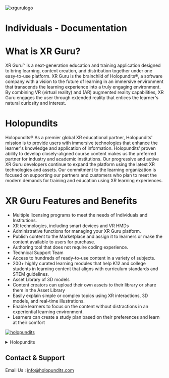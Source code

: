 
![xrgurulogo](https://user-images.githubusercontent.com/105265661/167609928-93d24a7b-88e1-4d63-b7ea-2dd533adb98c.jpg)
# Individuals - Documentation

 # What is XR Guru?

XR Guru™ is a next-generation education and training application designed to bring learning, content creation, and distribution together under one easy-to-use platform. XR Guru is the brainchild of Holopundits®, a software company with a vision to the future of learning in an immersive environment that transcends the learning experience into a truly engaging environment. By combining VR (virtual reality) and (AR) augmented reality capabilities, XR Guru engages the user through extended reality that entices the learner's natural curiosity and interest.

# Holopundits

Holopundits® As a premier global XR educational partner, Holopundits' mission is to provide users with immersive technologies that enhance the learner's knowledge and application of information. Holopundits’ proven ability to develop closely-aligned course content makes us the preferred partner for industry and academic institutions. Our progressive and active XR Guru developers continue to expand the platform using the latest XR technologies and assets. Our commitment to the learning organization is focused on supporting our partners and customers who plan to meet the modern demands for training and education using XR learning experiences.

 

# XR Guru Features and Benefits

- &#x20;Multiple licensing programs to meet the needs of Individuals and Institutions.&#x20;
- &#x20;XR technologies, including smart devices and VR HMDs&#x20;
- Administrative functions for managing your XR Guru platform.
- &#x20;Publish content to the Marketplace and assign it to learners or make the content available to users for purchase.&#x20;
- Authoring tool that does not require coding experience.&#x20;
- Technical Support Team&#x20;
- Access to hundreds of ready-to-use content in a variety of subjects.
- &#x20;200+ highly curated learning modules that help K12 and college students in learning content that aligns with curriculum standards and STEM guidelines.&#x20;
- &#x20;Asset Library of 3D models
- &#x20;Content creators can upload their own assets to their library or share them in the Asset Library&#x20;
- Easily explain simple or complex topics using XR interactions, 3D models, and real-time illustrations.&#x20;
- Enable learners to focus on the content without distractions in an experiential learning environment.&#x20;
- Learners can create a study plan based on their preferences and learn at their comfort

 

 
[![holopundits](https://res.cloudinary.com/marcomontalbano/image/upload/v1649236610/video_to_markdown/images/youtube--D-dxnuMMma0-c05b58ac6eb4c4700831b2b3070cd403.jpg)](https://www.youtube.com/watch?v=D-dxnuMMma0 "holopundits")

   
 <details>
    <summary>Holopundits</summary>
Holopundits® As a premier global XR educational partner, Holopundits' mission is to provide users with immersive technologies that enhance the learner's knowledge and application of information. Holopundits’ proven ability to develop closely-aligned course content makes us the preferred partner for industry and academic institutions. Our progressive and active XR Guru developers continue to expand the platform using the latest XR technologies and assets. Our commitment to the learning organization is focused on supporting our partners and customers who plan to meet the modern demands for training and education using XR learning experiences.


</details>


 

## Contact & Support
   Email Us : info@holopundits.com
